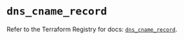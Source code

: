 # `dns_cname_record`

Refer to the Terraform Registry for docs: [`dns_cname_record`](https://registry.terraform.io/providers/hashicorp/dns/3.4.0/docs/resources/cname_record).
